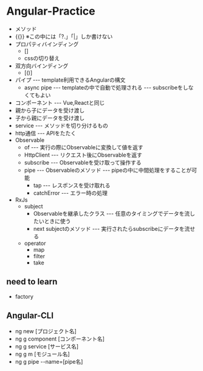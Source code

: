 # Angular-Practice

- メソッド
- {{}} ※この中には「?.」「|」しか書けない
- プロパティバインディング
  - []
  - cssの切り替え
- 双方向バインディング
  - [()]
- パイプ --- template利用できるAngularの構文
  - async pipe --- templateの中で自動で処理される --- subscribeをしなくてもよい
- コンポーネント --- Vue,Reactと同じ
- 親から子にデータを受け渡し
- 子から親にデータを受け渡し
- service --- メソッドを切り分けるもの
- http通信 --- APIをたたく
- Observable
  - of --- 実行の際にObservableに変換して値を返す
  - HttpClient --- リクエスト後にObservableを返す
  - subscribe --- Observableを受け取って操作する
  - pipe --- Observableのメソッド --- pipeの中に中間処理をすることが可能
    - tap --- レスポンスを受け取れる
    - catchError --- エラー時の処理
- RxJs
  - subject
    - Observableを継承したクラス --- 任意のタイミングでデータを流したいときに使う
    - next subjectのメソッド --- 実行されたらsubscribeにデータを流せる
  - operator
    - map
    - filter
    - take
    
## need to learn
- factory
    
## Angular-CLI
- ng new [プロジェクト名]
- ng g component [コンポーネント名]
- ng g service [サービス名]
- ng g m [モジュール名]
- ng g pipe --name=[pipe名]
